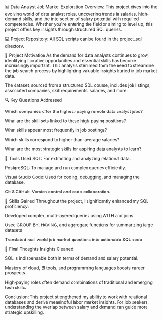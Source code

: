 📊 Data Analyst Job Market Exploration
Overview:
This project dives into the evolving world of data analyst roles, uncovering trends in salaries, high-demand skills, and the intersection of salary potential with required competencies. Whether you're entering the field or aiming to level up, this project offers key insights through structured SQL queries.

💻 Project Repository:
All SQL scripts can be found in the project_sql directory.

🧠 Project Motivation
As the demand for data analysts continues to grow, identifying lucrative opportunities and essential skills has become increasingly important. This analysis stemmed from the need to streamline the job search process by highlighting valuable insights buried in job market data.

The dataset, sourced from a structured SQL course, includes job listings, associated companies, skill requirements, salaries, and more.

🔍 Key Questions Addressed

Which companies offer the highest-paying remote data analyst jobs?

What are the skill sets linked to these high-paying positions?

What skills appear most frequently in job postings?

Which skills correspond to higher-than-average salaries?

What are the most strategic skills for aspiring data analysts to learn?

🧰 Tools Used
SQL: For extracting and analyzing relational data.

PostgreSQL: To manage and run complex queries efficiently.

Visual Studio Code: Used for coding, debugging, and managing the database.

Git & GitHub: Version control and code collaboration.



🚀 Skills Gained
Throughout the project, I significantly enhanced my SQL proficiency:

Developed complex, multi-layered queries using WITH and joins

Used GROUP BY, HAVING, and aggregate functions for summarizing large datasets

Translated real-world job market questions into actionable SQL code

🧭 Final Thoughts
Insights Gleaned:

SQL is indispensable both in terms of demand and salary potential.

Mastery of cloud, BI tools, and programming languages boosts career prospects.

High-paying roles often demand combinations of traditional and emerging tech skills.

Conclusion:
This project strengthened my ability to work with relational databases and derive meaningful labor market insights. For job seekers, understanding the overlap between salary and demand can guide more strategic upskilling.
